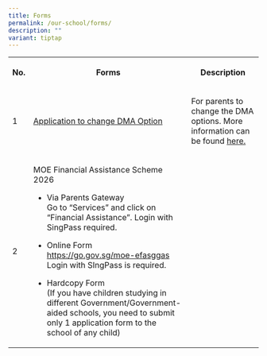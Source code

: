 ```yaml
---
title: Forms
permalink: /our-school/forms/
description: ""
variant: tiptap
---
```

<table style="minWidth: 75px">
<colgroup>
<col>
<col>
<col>
</colgroup>
<tbody>
<tr>
<th rowspan="1" colspan="1">
<p>No.</p>
</th>
<th rowspan="1" colspan="1">
<p>Forms</p>
</th>
<th rowspan="1" colspan="1">
<p>Description</p>
</th>
</tr>
<tr>
<td rowspan="1" colspan="1">
<p>1</p>
</td>
<td rowspan="1" colspan="1">
<p><a href="https://go.gov.sg/chrdma2024" rel="noopener noreferrer nofollow" target="_blank">Application to change DMA Option</a>
</p>
</td>
<td rowspan="1" colspan="1">
<p>For parents to change the DMA options. More information can be found
<a href="/files/Forms/DMA2025.pdf" rel="noopener nofollow" target="_blank">here.</a>
</p>
</td>
</tr>
<tr>
<td rowspan="1" colspan="1">
<p>2</p>
</td>
<td rowspan="1" colspan="1">
<p>MOE Financial Assistance Scheme 2026</p>
<ul data-tight="true" class="tight">
<li>
<p>Via Parents Gateway
<br>Go to “Services” and click on “Financial Assistance”. Login with SingPass
required.</p>
</li>
<li>
<p>Online Form
<br><a href="https://go.gov.sg/moe-efasggas" rel="noopener noreferrer nofollow" target="_blank">https://go.gov.sg/moe-efasggas</a>
<br>Login with SIngPass is required.</p>
</li>
<li>
<p>Hardcopy Form
<br>(If you have children studying in different Government/Government-aided
schools, you need to submit only 1 application form to the school of any
child)</p>
</li>
</ul>
<p></p>
</td>
<td rowspan="1" colspan="1">
<p></p>
</td>
</tr>
</tbody>
</table>
<p></p>